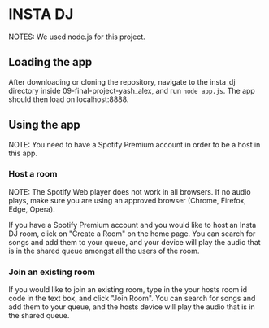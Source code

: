 # INSTA DJ

NOTES: We used node.js for this project.


## Loading the app
After downloading or cloning the repository, navigate to the insta_dj directory inside 09-final-project-yash_alex, and run 
```node app.js```. The app should then load on localhost:8888. 

## Using the app
NOTE: You need to have a Spotify Premium account in order to be a host in this app.

### Host a room

NOTE: The Spotify Web player does not work in all browsers. If no audio plays, make sure you are using an approved browser (Chrome, Firefox, Edge, Opera). 

If you have a Spotify Premium account and you would like to host an Insta DJ room, click on "Create a Room" on the home page. You can search for songs and add them to your queue, and your device will play the audio that is in the shared queue amongst all the users of the room.


### Join an existing room

If you would like to join an existing room, type in the your hosts room id code in the text box, and click "Join Room". You can search for songs and add them to your queue, and the hosts device will play the audio that is in the shared queue.

